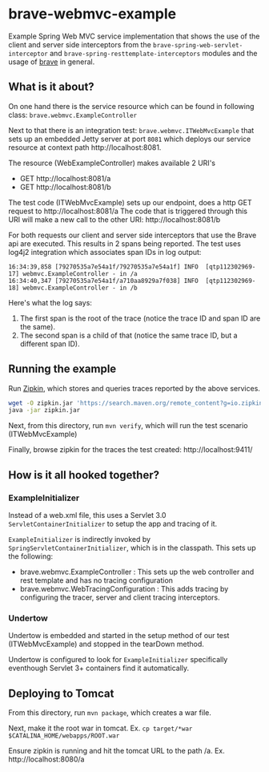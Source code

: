 # brave-webmvc-example

Example Spring Web MVC service implementation that shows the use of the client and server side interceptors from the
`brave-spring-web-servlet-interceptor`  and `brave-spring-resttemplate-interceptors` modules and the usage of [brave](https://github.com/kristofa/brave) in general.

## What is it about?

On one hand there is the service resource which can be found in following class: 
`brave.webmvc.ExampleController`

Next to that there is an integration test: `brave.webmvc.ITWebMvcExample` that sets up
an embedded Jetty server at port `8081` which deploys our service resource at context path http://localhost:8081.

The resource (WebExampleController) makes available 2 URI's

*   GET http://localhost:8081/a
*   GET http://localhost:8081/b

The test code (ITWebMvcExample) sets up our endpoint, does a http GET request to http://localhost:8081/a
The code that is triggered through this URI will make a new call to the other URI: http://localhost:8081/b

For both requests our client and server side interceptors that use the Brave api are executed.  This results in 2 spans being reported.
The test uses log4j2 integration which associates span IDs in log output:

```
16:34:39,858 [79270535a7e54a1f/79270535a7e54a1f] INFO  [qtp112302969-17] webmvc.ExampleController - in /a
16:34:40,347 [79270535a7e54a1f/a710aa8929a7f038] INFO  [qtp112302969-18] webmvc.ExampleController - in /b
```

Here's what the log says:

1.  The first span is the root of the trace (notice the trace ID and span ID are the same).
2.  The second span is a child of that (notice the same trace ID, but a different span ID).

## Running the example

Run [Zipkin](http://zipkin.io/), which stores and queries traces reported by the above services.

```bash
wget -O zipkin.jar 'https://search.maven.org/remote_content?g=io.zipkin.java&a=zipkin-server&v=LATEST&c=exec'
java -jar zipkin.jar
```

Next, from this directory, run `mvn verify`, which will run the test scenario (ITWebMvcExample)

Finally, browse zipkin for the traces the test created: http://localhost:9411/

## How is it all hooked together?

### ExampleInitializer

Instead of a web.xml file, this uses a Servlet 3.0
`ServletContainerInitializer` to setup the app and tracing of it.

`ExampleInitializer` is indirectly invoked by `SpringServletContainerInitializer`,
which is in the classpath. This sets up the following:

*   brave.webmvc.ExampleController : This sets up the web controller and rest template and has no tracing configuration
*   brave.webmvc.WebTracingConfiguration : This adds tracing by configuring the tracer, server and client tracing interceptors.

### Undertow

Undertow is embedded and started in the setup method of our test (ITWebMvcExample) and stopped in the tearDown method.

Undertow is configured to look for `ExampleInitializer` specifically eventhough Servlet 3+ containers find it automatically.

## Deploying to Tomcat

From this directory, run `mvn package`, which creates a war file.

Next, make it the root war in tomcat. Ex. `cp target/*war $CATALINA_HOME/webapps/ROOT.war`

Ensure zipkin is running and hit the tomcat URL to the path /a. Ex. http://localhost:8080/a
